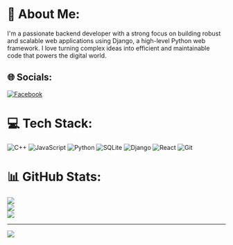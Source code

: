 # 💫 About Me:
I'm a passionate backend developer with a strong focus on building robust and scalable web applications using Django, a high-level Python web framework. I love turning complex ideas into efficient and maintainable code that powers the digital world.


## 🌐 Socials:
[![Facebook](https://img.shields.io/badge/Facebook-%231877F2.svg?logo=Facebook&logoColor=white)](https://facebook.com/tawhidulislam.shanto.7) 

# 💻 Tech Stack:
![C++](https://img.shields.io/badge/c++-%2300599C.svg?style=plastic&logo=c%2B%2B&logoColor=white) ![JavaScript](https://img.shields.io/badge/javascript-%23323330.svg?style=plastic&logo=javascript&logoColor=%23F7DF1E) ![Python](https://img.shields.io/badge/python-3670A0?style=plastic&logo=python&logoColor=ffdd54) ![SQLite](https://img.shields.io/badge/sqlite-%2307405e.svg?style=plastic&logo=sqlite&logoColor=white) ![Django](https://img.shields.io/badge/django-%23092E20.svg?style=plastic&logo=django&logoColor=white) ![React](https://img.shields.io/badge/react-%2320232a.svg?style=plastic&logo=react&logoColor=%2361DAFB) ![Git](https://img.shields.io/badge/git-%23F05033.svg?style=plastic&logo=git&logoColor=white)
# 📊 GitHub Stats:
![](https://github-readme-stats.vercel.app/api?username=shanto202133&theme=shadow_blue&hide_border=false&include_all_commits=false&count_private=false)<br/>
![](https://github-readme-streak-stats.herokuapp.com/?user=shanto202133&theme=shadow_blue&hide_border=false)<br/>
![](https://github-readme-stats.vercel.app/api/top-langs/?username=shanto202133&theme=shadow_blue&hide_border=false&include_all_commits=false&count_private=false&layout=compact)

---
[![](https://visitcount.itsvg.in/api?id=shanto202133&icon=0&color=0)](https://visitcount.itsvg.in)

  
<!-- Proudly created with GPRM ( https://gprm.itsvg.in ) -->
